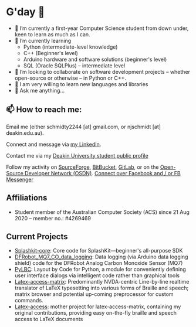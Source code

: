 # G'day 👋

* 🏫 I’m currently a first-year Computer Science student from down under, keen to learn as much as I can.
* 🌱 I’m currently learning
    * Python (intermediate-level knowledge)
    * C++ (Beginner's level)
    * Arduino hardware and software solutions (beginner's level)
    * SQL (Oracle SQLPlus) &ndash; intermediate level
* 👨 I’m looking to collaborate on software development projects &ndash; whether open-source or otherwise &ndash; in Python or C++.
* 🤔 I am very willing to learn new languages and libraries
* 💬 Ask me anything...

## 📫 How to reach me:
Email me (either schmidty2244 [at] gmail.com, or njschmidt [at] deakin.edu.au).

Connect and message via [my LinkedIn](https://www.linkedin.com/in/njsch/).

Contact me via my [Deakin University student public profile](https://sync.deakin.edu.au/profiles/student/njschmidt/)

Follow my activity on [SourceForge](https://sourceforge.net/u/njschmidt/), [BitBucket](https://bitbucket.org/njsch/), [GitLab](https://gitlab.com/njsch), or on the [Open-Source Developer Network (OSDN)](https://osdn.net/users/njsch/).
[Connect over Facebook and / or FB Messenger](https://www.facebook.com/whatpictureisthat)

## Affiliations
* Student member of the Australian Computer Society (ACS) since 21 Aug 2020 &ndash; member no.: #4269469

## Current Projects
* [Splashkit-core](https://github.com/njsch/splashkit-core): Core code for SplashKit—beginner's all-purpose SDK
* [DFRobot_MQ7_CO_data_logging](https://github.com/njsch/DFRobot_MQ7_CO_data_logging): Data logging (via Arduino data logging shield) code for the DFRobot Analog Carbon Monoxide Sensor (MQ7)
* [PyLBC](https://github.com/njsch/PyLBC): Layout by Code for Python, a module for conveniently defining user interface dialogs via intelligent code rather than graphical tools
* [Latex-access-matrix](https://github.com/njsch/latex-access-matrix): Predominantly NVDA-centric Line-by-line realtime translator of LaTeX typesetting into various forms of Braille and speech; matrix browser and potential up-coming preprocessor for custom commands.
* [Latex-access](http://latex-access.sourceforge.net/): mother project for latex-access-matrix, containing my original contributions, providing easy on-the-fly braille and speech access to LaTeX documents